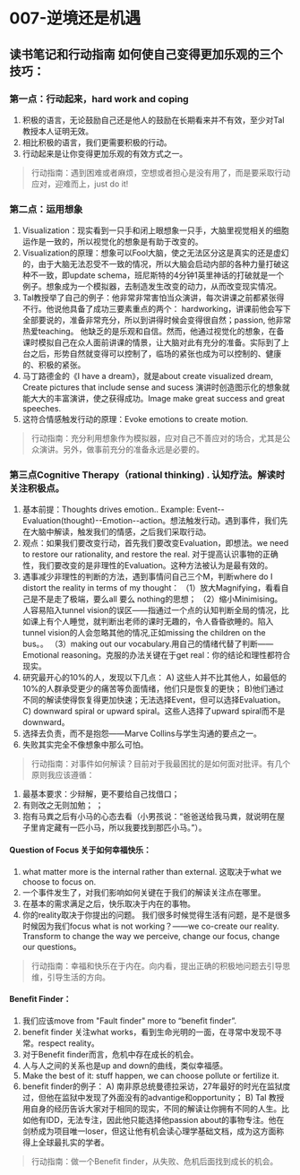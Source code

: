 # 007-逆境还是机遇
## 读书笔记和行动指南 如何使自己变得更加乐观的三个技巧：
###  第一点：行动起来，hard work and coping 
   1. 积极的语言，无论鼓励自己还是他人的鼓励在长期看来并不有效，至少对Tal教授本人证明无效。
   2. 相比积极的语言，我们更需要积极的行动。 
   3. 行动起来是让你变得更加乐观的有效方式之一。 
 > 行动指南：遇到困难或者麻烦，空想或者担心是没有用了，而是要采取行动应对，迎难而上，just do it! 
### 第二点：运用想象
1. Visualization：现实看到一只手和闭上眼想象一只手，大脑里视觉相关的细胞运作是一致的，所以视觉化的想象是有助于改变的。 
2. Visualization的原理：想象可以Fool大脑，使之无法区分这是真实的还是虚幻的，由于大脑无法忍受不一致的情况，所以大脑会启动内部的各种力量打破这种不一致，即update schema，班尼斯特的4分钟1英里神话的打破就是一个例子。想象成为一个模拟器，去制造发生改变的动力，从而改变现实情况。 
3. Tal教授举了自己的例子：他非常非常害怕当众演讲，每次讲课之前都紧张得不行。他说他具备了成功三要素重点的两个：
hardworking，讲课前他会写下全部要说的，准备非常充分，所以到讲得时候会变得很自然；passion, 他非常热爱teaching。
他缺乏的是乐观和自信。然而，他通过视觉化的想象，在备课时模拟自己在众人面前讲课的情景，让大脑对此有充分的准备。实际到了上台之后，形势自然就变得可以控制了，临场的紧张也成为可以控制的、健康的、积极的紧张。 
4. 马丁路德金的《I have a dream》，就是about create visualized dream, Create pictures that include sense and sucess 演讲时创造图示化的想象就能大大的丰富演讲，使之获得成功。Image make great success and great speeches.
5. 这符合情感触发行动的原理：Evoke emotions to create motion. 
> 行动指南：充分利用想象作为模拟器，应对自己不善应对的场合，尤其是公众演讲。另外，做事前充分的准备永远是必要的。 
### 第三点Cognitive Therapy（rational thinking) . 认知疗法。解读时关注积极点。
1. 基本前提：Thoughts drives emotion.. Example: Event--Evaluation(thought)--Emotion--action。想法触发行动。遇到事件，我们先在大脑中解读，触发我们的情感，之后我们采取行动。 
2. 观点：如果我们要改变行动，首先我们要改变Evaluation，即想法。we need to restore our rationality, and restore the real. 对于提高认识事物的正确性，我们要改变的是非理性的Evaluation。这种方法被认为是最有效的。
3. 遇事减少非理性的判断的方法，遇到事情问自己三个M，判断where do I distort the reality in terms of my thought：
（1）放大Magnifying，看看自己是不是走了极端，要么all 要么 nothing的思想；
（2）缩小Minimising。 人容易陷入tunnel vision的误区——指通过一个点的认知判断全局的情况，比如课上有个人睡觉，就判断出老师的课时无趣的，令人昏昏欲睡的。陷入tunnel vision的人会忽略其他的情况,正如missing the children on the bus。。
（3）making out our vocabulary.用自己的情绪代替了判断——Emotional reasoning。克服的办法关键在于get real：你的结论和理性都符合现实。
4. 研究最开心的10%的人，发现以下几点：
    A) 这些人并不比其他人，如最低的10%的人群承受更少的痛苦等负面情绪，他们只是恢复的更快；
    B)他们通过不同的解读使得恢复得更加快速；无法选择Event，但可以选择Evaluation。
    C) downward spiral or upward spiral。这些人选择了upward spiral而不是downward。 
5. 选择去负责，而不是抱怨——Marve Collins与学生沟通的要点之一。 
6. 失败其实完全不像想象中那么可怕。
> 行动指南：对事件如何解读？目前对于我最困扰的是如何面对批评。有几个原则我应该遵循：
1. 最基本要求：少辩解，更不要给自己找借口；
2. 有则改之无则加勉； ；
3. 抱有马粪之后有小马的心态去看（小男孩说：“爸爸送给我马粪，就说明在屋子里肯定藏有一匹小马，所以我要找到那匹小马。”）。 

#### Question of Focus 关于如何幸福快乐： 
1. what matter more is the internal rather than external. 这取决于what we choose to focus on.
2. 一个事件发生了，对我们影响如何关键在于我们的解读关注点在哪里。
3. 在基本的需求满足之后，快乐取决于内在的事物。 
4. 你的reality取决于你提出的问题。
我们很多时候觉得生活有问题，是不是很多时候因为我们focus what is not working？——we co-create our reality. Transform to change the way we perceive, change our focus, change our questions。 
> 行动指南：幸福和快乐在于内在。向内看，提出正确的积极地问题去引导思维，引导生活的方向。 
#### Benefit Finder：
1. 我们应该move from "Fault finder" more to “benefit finder”. 
2. benefit finder 关注what works，看到生命光明的一面，在寻常中发现不寻常。respect reality。 
3. 对于Benefit finder而言，危机中存在成长的机会。 
4. 人与人之间的关系也是up and down的曲线，类似幸福感。 
5. Make the best of it: stuff happen, we can choose pollute or fertilize it. 
6. benefit finder的例子：
    A) 南非原总统曼德拉采访，27年最好的时光在监狱度过，但他在监狱中发现了外面没有的advantige和opportunity；
    B) Tal 教授用自身的经历告诉大家对于相同的现实，不同的解读让你拥有不同的人生。比如他有IDD，无法专注，因此他只能选择他passion about的事物专注。他在剑桥成为项目唯一loser，但这让他有机会读心理学基础文档，成为这方面称得上全球最扎实的学者。 
> 行动指南：做一个Benefit finder，从失败、危机后面找到成长的机会。

